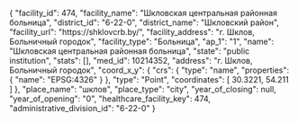 {
    "facility_id": 474,
    "facility_name": "Шкловская центральная районная больница",
    "district_id": "6-22-0",
    "district_name": "Шкловский район",
    "facility_url": "https:\/\/shklovcrb.by\/",
    "facility_address": "г. Шклов, Больничный городок",
    "facility_type": "Больница",
    "ap_1": "1",
    "name": "Шкловская центральная районная больница",
    "state": "public institution",
    "stats": [],
    "med_id": 10214352,
    "address": "г. Шклов, Больничный городок",
    "coord_x_y": {
        "crs": {
            "type": "name",
            "properties": {
                "name": "EPSG:4326"
            }
        },
        "type": "Point",
        "coordinates": [
            30.3221,
            54.211
        ]
    },
    "place_name": "шклов",
    "place_type": "city",
    "year_of_closing": null,
    "year_of_opening": "0",
    "healthcare_facility_key": 474,
    "administrative_division_id": "6-22-0"
}